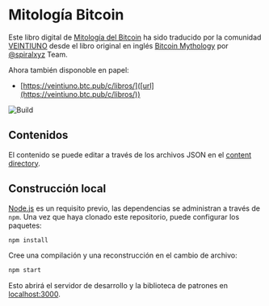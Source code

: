 # Mitología Bitcoin

Este libro digital de [Mitología del Bitcoin](https://VEINTIUNO.btc.pub/mitologia) ha sido traducido por la comunidad [VEINTIUNO](https://VEINTIUNO.world) desde el libro original en inglés [Bitcoin Mythology](https://bitcoinmythology.org) por [@spiralxyz](https://github.com/spiralxyz) Team.

Ahora también disponoble en papel:
- [https://veintiuno.btc.pub/c/libros/]([url](https://veintiuno.btc.pub/c/libros/))

![Build](https://github.com/spiralxyz/bitcoinmythology.org/workflows/build/badge.svg)

## Contenidos

El contenido se puede editar a través de los archivos JSON en el [content directory](./content).

## Construcción local

[Node.js](https://nodejs.org/en/) es un requisito previo, las dependencias se administran a través de `npm`.
Una vez que haya clonado este repositorio, puede configurar los paquetes:

```bash
npm install
```

Cree una compilación y una reconstrucción en el cambio de archivo:

```bash
npm start
```

Esto abrirá el servidor de desarrollo y la biblioteca de patrones en [localhost:3000](http://localhost:3000).
